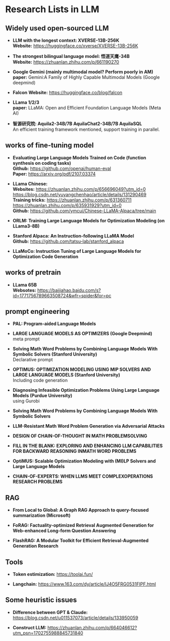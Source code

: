 # Research Lists in LLM

## Widely used open-sourced LLM  


- **LLM with the longest context: XVERSE-13B-256K**  
**Website:** https://huggingface.co/xverse/XVERSE-13B-256K  

- **The strongest bilingual language model: 悟道天鹰-34B**  
**Website:** https://zhuanlan.zhihu.com/p/661190270  

- **Google Gemini (mainly multimodal model? Perform poorly in AM)**  
**paper:** Gemini:A Family of Highly Capable Multimodal Models (Google deepmind)    

- **Falcon**
**Website:** https://huggingface.co/blog/falcon

- **LLama 1/2/3**  
**paper:** LLaMA: Open and Efficient Foundation Language Models (Meta AI)  

- **智源研究院: Aquila2-34B/7B AquilaChat2-34B/7B AquilaSQL**  
An efficient training framework mentioned, support training in parallel.   


## works of fine-tuning model  

- **Evaluating Large Language Models Trained on Code (function synthesis on coding tasks)**  
**Github:** https://github.com/openai/human-eval  
**Paper:** https://arxiv.org/pdf/2107.03374  

- **LLama Chinese:**  
**Websites:** https://zhuanlan.zhihu.com/p/656696049?utm_id=0  https://blog.csdn.net/yuyangchenhao/article/details/131290469  
**Training tricks:** https://zhuanlan.zhihu.com/p/631360711  https://zhuanlan.zhihu.com/p/635931929?utm_id=0   
**Github:** https://github.com/ymcui/Chinese-LLaMA-Alpaca/tree/main  

- **ORLM: Training Large Language Models for Optimization Modeling (on LLama3-8B)**  

- **Stanford Alpaca: An Instruction-following LLaMA Model**  
**Github:** https://github.com/tatsu-lab/stanford_alpaca  

- **LLaMoCo: Instruction Tuning of Large Language Models for Optimization Code Generation**


## works of pretrain  

- **LLama 65B**  
**Websotes:** https://baijiahao.baidu.com/s?id=1771756789663508724&wfr=spider&for=pc   

## prompt engineering  

- **PAL: Program-aided Language Models**  

- **LARGE LANGUAGE MODELS AS OPTIMIZERS (Google Deepmind)**  
meta prompt  

- **Solving Math Word Problems by Combining Language Models With Symbolic Solvers (Stanford University)**  
Declarative prompt  

- **OPTIMUS: OPTIMIZATION MODELING USING MIP SOLVERS AND LARGE LANGUAGE MODELS (Stanford University)**  
Including code generation  

- **Diagnosing Infeasible Optimization Problems Using Large Language Models (Purdue University)**    
using Gurobi   

- **Solving Math Word Problems by Combining Language Models With Symbolic Solvers**  

- **LLM-Resistant Math Word Problem Generation via Adversarial Attacks**  

- **DESIGN OF CHAIN-OF-THOUGHT IN MATH PROBLEMSOLVING**  

- **FILL IN THE BLANK: EXPLORING AND ENHANCING LLM CAPABILITIES FOR BACKWARD REASONING INMATH WORD PROBLEMS**  

- **OptiMUS: Scalable Optimization Modeling with (MI)LP Solvers and Large Language Models**  

- **CHAIN-OF-EXPERTS: WHEN LLMS MEET COMPLEXOPERATIONS RESEARCH PROBLEMS**  

## RAG  

- **From Local to Global: A Graph RAG Approach to query-focused summarization (Microsoft)**  

- **FoRAG: Factuality-optimized Retrieval Augmented Generation for Web-enhanced Long-form Question Answering**  

- **FlashRAG: A Modular Toolkit for Efficient Retrieval-Augmented Generation Research**  





## Tools  

- **Token estimization:** https://toolai.fun/  

- **Langchain:** https://www.163.com/dy/article/IJ4O5FRG0531FIPF.html  

## Some heuristic issues  

- **Difference between GPT & Claude:** https://blog.csdn.net/u011537073/article/details/133950059  

- **Construct LLM:** https://zhuanlan.zhihu.com/p/664046612?utm_psn=1702755988845731840    




